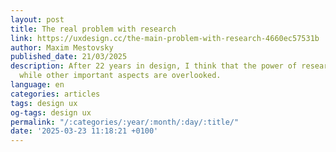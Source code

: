 ```yaml
---
layout: post
title: The real problem with research
link: https://uxdesign.cc/the-main-problem-with-research-4660ec57531b
author: Maxim Mestovsky
published_date: 21/03/2025
description: After 22 years in design, I think that the power of research is overrated,
  while other important aspects are overlooked.
language: en
categories: articles
tags: design ux
og-tags: design ux
permalink: "/:categories/:year/:month/:day/:title/"
date: '2025-03-23 11:18:21 +0100'
---
```

